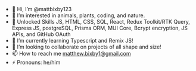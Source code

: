 - 👋 Hi, I’m @mattbixby123
- 👀 I’m interested in animals, plants, coding, and nature.
- 🔑 Unlocked Skills JS, HTML, CSS, SQL, React, Redux Toolkit/RTK Query, Express JS, postgreSQL, Prisma ORM, MUI Core, Bcrypt encryption, JS APIs, and GitHub OAuth
- 🌱 I’m currently learning Typescript and Remix JS!
- 💞️ I’m looking to collaborate on projects of all shape and size!
- 📫 How to reach me matthew.bixby1@gmail.com
- ⚡ Pronouns: he/him

<!---
mattbixby123/mattbixby123 is a ✨ special ✨ repository because its `README.md` (this file) appears on your GitHub profile.
You can click the Preview link to take a look at your changes.
--->
